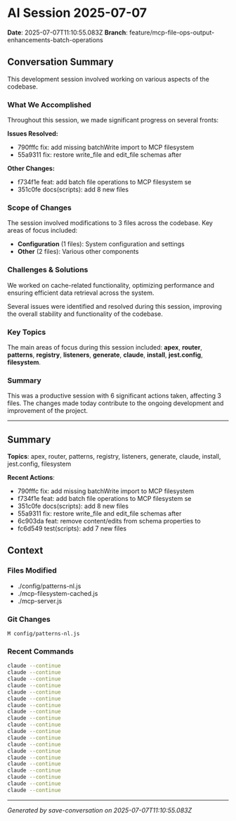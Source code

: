 # AI Session 2025-07-07

**Date**: 2025-07-07T11:10:55.083Z
**Branch**: feature/mcp-file-ops-output-enhancements-batch-operations

## Conversation Summary

This development session involved working on various aspects of the codebase.

### What We Accomplished

Throughout this session, we made significant progress on several fronts:

**Issues Resolved:**
- 790fffc fix: add missing batchWrite import to MCP filesystem
- 55a9311 fix: restore write_file and edit_file schemas after 

**Other Changes:**
- f734f1e feat: add batch file operations to MCP filesystem se
- 351c0fe docs(scripts): add 8 new files

### Scope of Changes

The session involved modifications to 3 files across the codebase. Key areas of focus included:

- **Configuration** (1 files): System configuration and settings
- **Other** (2 files): Various other components

### Challenges & Solutions

We worked on cache-related functionality, optimizing performance and ensuring efficient data retrieval across the system.

Several issues were identified and resolved during this session, improving the overall stability and functionality of the codebase.

### Key Topics

The main areas of focus during this session included: **apex**, **router**, **patterns**, **registry**, **listeners**, **generate**, **claude**, **install**, **jest.config**, **filesystem**.

### Summary

This was a productive session with 6 significant actions taken, affecting 3 files. The changes made today contribute to the ongoing development and improvement of the project.

---

## Summary

**Topics**: apex, router, patterns, registry, listeners, generate, claude, install, jest.config, filesystem

**Recent Actions**:
- 790fffc fix: add missing batchWrite import to MCP filesystem
- f734f1e feat: add batch file operations to MCP filesystem se
- 351c0fe docs(scripts): add 8 new files
- 55a9311 fix: restore write_file and edit_file schemas after 
- 6c903da feat: remove content/edits from schema properties to
- fc6d549 test(scripts): add 7 new files

## Context

### Files Modified

- ./config/patterns-nl.js
- ./mcp-filesystem-cached.js
- ./mcp-server.js

### Git Changes

```
M config/patterns-nl.js
```

### Recent Commands

```bash
claude --continue
claude --continue
claude --continue
claude --continue
claude --continue
claude --continue
claude --continue
claude --continue
claude --continue
claude --continue
claude --continue
claude --continue
claude --continue
claude --continue
claude --continue
claude --continue
claude --continue
claude --continue
claude --continue
claude --continue
```

---

*Generated by save-conversation on 2025-07-07T11:10:55.083Z*
